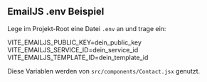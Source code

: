 EmailJS .env Beispiel
----------------------

Lege im Projekt-Root eine Datei `.env` an und trage ein:

VITE_EMAILJS_PUBLIC_KEY=dein_public_key
VITE_EMAILJS_SERVICE_ID=dein_service_id
VITE_EMAILJS_TEMPLATE_ID=dein_template_id

Diese Variablen werden von `src/components/Contact.jsx` genutzt.


